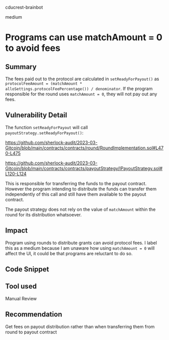 cducrest-brainbot

medium

# Programs can use matchAmount = 0 to avoid fees

## Summary

The fees paid out to the protocol are calculated in `setReadyForPayout()` as `protocolFeeAmount = (matchAmount * alloSettings.protocolFeePercentage()) / denominator`. If the program responsible for the round uses `matchAmount = 0`, they will not pay out any fees.

## Vulnerability Detail

The function `setReadyForPayout` will call `payoutStrategy.setReadyForPayout()`:

https://github.com/sherlock-audit/2023-03-Gitcoin/blob/main/contracts/contracts/round/RoundImplementation.sol#L470-L475

https://github.com/sherlock-audit/2023-03-Gitcoin/blob/main/contracts/contracts/payoutStrategy/IPayoutStrategy.sol#L120-L124

This is responsible for transferring the funds to the payout contract. However the program intending to distribute the funds can transfer them independently of this call and still have them available to the payout contract.

The payout strategy does not rely on the value of `matchAmount` within the round for its distribution whatsoever.

## Impact

Program using rounds to distribute grants can avoid protocol fees. I label this as a medium because I am unaware how using `matchAmount = 0` will affect the UI, it could be that programs are reluctant to do so.

## Code Snippet

## Tool used

Manual Review

## Recommendation

Get fees on payout distribution rather than when transferring them from round to payout contract